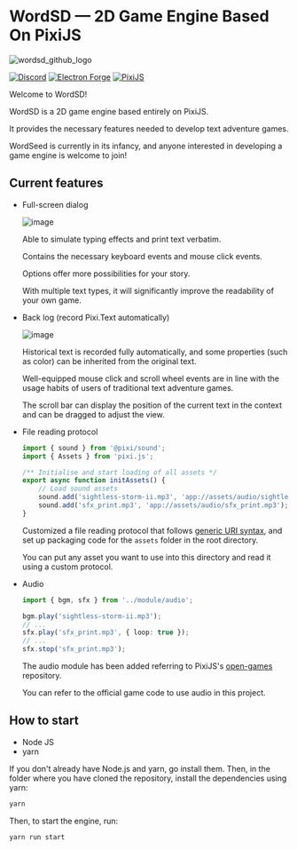 # WordSD — 2D Game Engine Based On PixiJS

![wordsd_github_logo](https://github.com/labiker/WordSD/assets/49630998/12ad2a25-e914-4c31-9dfe-91ad8c2d5b1f)

[![Discord](https://badgen.net/badge/icon/discord?icon=discord&label)](https://discord.gg/xVVk5hdkXK)
[![Electron Forge](https://badgen.net/badge/Electron%20Forge/6.3.0/green?icon=https://www.electronjs.org/assets/img/logo.svg)](https://www.electronforge.io/config/configuration)
[![PixiJS](https://badgen.net/badge/PixiJS/7.3.0/green)](https://pixijs.download/v7.3.0/docs/index.html)

Welcome to WordSD!

WordSD is a 2D game engine based entirely on PixiJS.

It provides the necessary features needed to develop text adventure games.

WordSeed is currently in its infancy, and anyone interested in developing a game engine is welcome to join!

## Current features

- Full-screen dialog

  ![image](https://github.com/labiker/WordSD/assets/49630998/3574149f-c919-4025-8e6d-dc40790f35dd)

  Able to simulate typing effects and print text verbatim.

  Contains the necessary keyboard events and mouse click events.
  
  Options offer more possibilities for your story. 
  
  With multiple text types, it will significantly improve the readability of your own game.

- Back log (record Pixi.Text automatically)

  ![image](https://github.com/labiker/WordSD/assets/49630998/29c59b2a-d039-4036-93ba-442b453642c7)

  Historical text is recorded fully automatically, and some properties (such as color) can be inherited from the original text.
 
  Well-equipped mouse click and scroll wheel events are in line with the usage habits of users of traditional text adventure games.

  The scroll bar can display the position of the current text in the context and can be dragged to adjust the view.

- File reading protocol

  ```ts
  import { sound } from '@pixi/sound';
  import { Assets } from 'pixi.js';
  
  /** Initialise and start loading of all assets */
  export async function initAssets() {
      // Load sound assets
      sound.add('sightless-storm-ii.mp3', 'app://assets/audio/sightless-storm-ii.mp3');
      sound.add('sfx_print.mp3', 'app://assets/audio/sfx_print.mp3');
  }
  ```

  Customized a file reading protocol that follows [generic URI syntax](https://datatracker.ietf.org/doc/html/rfc3986#section-3), and set up packaging code for the `assets` folder in the root directory.

  You can put any asset you want to use into this directory and read it using a custom protocol.

- Audio

  ```ts
  import { bgm, sfx } from '../module/audio';
  
  bgm.play('sightless-storm-ii.mp3');
  // ...
  sfx.play('sfx_print.mp3', { loop: true });
  // ...
  sfx.stop('sfx_print.mp3');
  ```

  The audio module has been added referring to PixiJS's [open-games](https://github.com/pixijs/open-games) repository. 

  You can refer to the official game code to use audio in this project.

## How to start

- Node JS
- yarn

If you don't already have Node.js and yarn, go install them. Then, in the folder where you have cloned the repository, install the dependencies using yarn:

```sh
yarn
```

Then, to start the engine, run:

```sh
yarn run start
```
